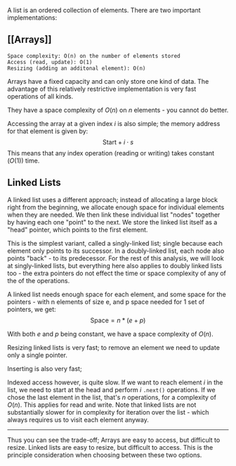 A list is an ordered collection of elements. There are two important implementations:

## [[Arrays]]

```stats
Space complexity: O(n) on the number of elements stored
Access (read, update): O(1)
Resizing (adding an additonal element): O(n)
```

Arrays have a fixed capacity and can only store one kind of data. The advantage of this relatively restrictive implementation is very fast operations of all kinds.

They have a space complexity of $O(n)$ on $n$ elements - you cannot do better.

Accessing the array at a given index $i$ is also simple; the memory address for that element is given by:
$$
\text{Start} + i\cdot s
$$
This means that any index operation (reading or writing) takes constant ($O(1)$) time.

## Linked Lists
A linked list uses a different approach; instead of allocating a large block right from the beginning, we allocate enough space for individual elements when they are needed. We then link these individual list "nodes" together by having each one "point" to the next. We store the linked list itself as a "head" pointer, which points to the first element.

This is the simplest variant, called a singly-linked list; single because each element only points to its successor. In a doubly-linked list, each node also points "back" - to its predecessor. For the rest of this analysis, we will look at singly-linked lists, but everything here also applies to doubly linked lists too - the extra pointers do not effect the time or space complexity of any of the of the operations.

A  linked list needs enough space for each element, and some space for the pointers - with n elements of size e, and p space needed for 1 set of pointers, we get:
$$ \text{Space} = n*(e+p) $$

With both $e$ and $p$ being constant, we have a space complexity of $O(n)$.

Resizing linked lists is very fast; to remove an element we need to update only a single pointer.

Inserting is also very fast; 

Indexed access however, is quite slow. If we want to reach element $i$ in the list, we need to start at the head and perform $i$ `.next()` operations. If we chose the last element in the list, that's $n$ operations, for a complexity of $O(n)$. This applies for read and write. Note that linked lists are not substantially slower for in complexity for iteration over the list - which always requires us to visit each element anyway.


---
Thus you can see the trade-off; Arrays are easy to access, but difficult to resize. Linked lists are easy to resize, but difficult to access. This is the principle consideration when choosing between these two options.
